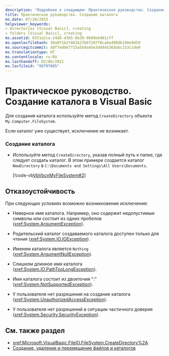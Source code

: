 ```yaml
---
description: 'Подробнее о следующем: Практическое руководство. Создание каталога в Visual Basic'
title: Практическое руководство. Создание каталога
ms.date: 07/20/2015
helpviewer_keywords:
- directories [Visual Basic], creating
- folders [Visual Basic], creating
ms.assetid: 0351a2ca-24d8-43b5-bb39-9b99e6401cff
ms.openlocfilehash: 39a0f1b2f482b27b6f207f0ca8a498db198e9d59
ms.sourcegitcommit: ddf7edb67715a5b9a45e3dd44536dabc153c1de0
ms.translationtype: HT
ms.contentlocale: ru-RU
ms.lasthandoff: 02/06/2021
ms.locfileid: "99797605"
---
```

# <a name="how-to-create-a-directory-in-visual-basic"></a>Практическое руководство. Создание каталога в Visual Basic

Для создания каталога используйте метод `CreateDirectory` объекта `My.Computer.FileSystem`.  
  
 Если каталог уже существует, исключение не возникает.  
  
### <a name="to-create-a-directory"></a>Создание каталога  
  
- Используйте метод `CreateDirectory`, указав полный путь к папке, где следует создать каталог. В этом примере создается каталог `NewDirectory` в `C:\Documents and Settings\All Users\Documents`.  
  
     [!code-vb[VbVbcnMyFileSystem#2](~/samples/snippets/visualbasic/VS_Snippets_VBCSharp/VbVbcnMyFileSystem/VB/Class1.vb#2)]  
  
## <a name="robust-programming"></a>Отказоустойчивость  

 При следующих условиях возможно возникновение исключения:  
  
- Неверное имя каталога. Например, оно содержит недопустимые символы или состоит из одних пробелов (<xref:System.ArgumentException>).  
  
- Родительский каталог создаваемого каталога доступен только для чтения (<xref:System.IO.IOException>).  
  
- Именем каталога является `Nothing` (<xref:System.ArgumentNullException>).  
  
- Слишком длинное имя каталога (<xref:System.IO.PathTooLongException>).  
  
- Имя каталога состоит из двоеточия ":" (<xref:System.NotSupportedException>).  
  
- У пользователя нет разрешения на создание каталога (<xref:System.UnauthorizedAccessException>).  
  
- У пользователя нет разрешений в ситуации частичного доверия (<xref:System.Security.SecurityException>).  
  
## <a name="see-also"></a>См. также раздел

- <xref:Microsoft.VisualBasic.FileIO.FileSystem.CreateDirectory%2A>
- [Создание, удаление и перемещение файлов и каталогов](creating-deleting-and-moving-files-and-directories.md)
